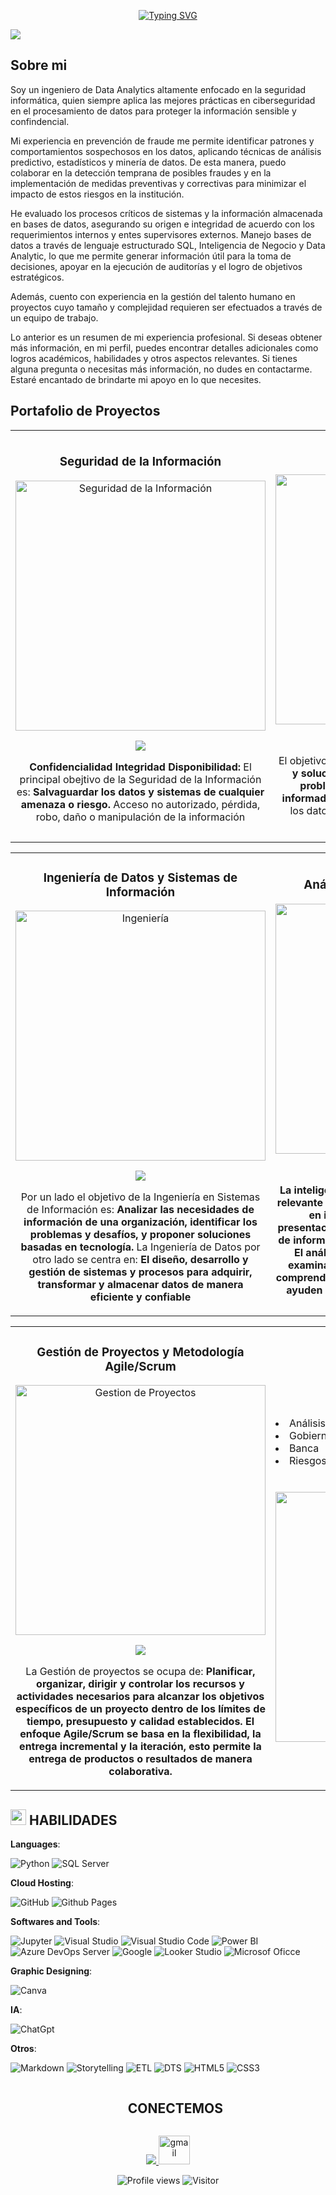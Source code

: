 <!-- Bienvenida -->
<p align="center">
  <a href="https://github.com/Melvin-Rodriguez/readme-typing-svg"><img src="https://readme-typing-svg.herokuapp.com?font=Zilla+Slab&duration=3000&pause=5000&color=cyan&size=35&center=true&vCenter=true&width=900&height=35&lines=Hola;Te+doy+la+bienvenida+a+mi+perfil+y+portafolio+de+proyectos" alt="Typing SVG"></a>
</p>

<!-- Banner -->
<img src="https://github-production-user-asset-6210df.s3.amazonaws.com/111929312/249653774-76261d23-7cf5-446e-b82c-1b17a2d423e3.png">

<!-- Modulo 1 -->
## Sobre mi

Soy un ingeniero de Data Analytics altamente enfocado en la seguridad informática, quien siempre aplica las mejores prácticas en ciberseguridad en el procesamiento de datos para proteger la información sensible y confindencial. 

Mi experiencia en prevención de fraude me permite identificar patrones y comportamientos sospechosos en los datos, aplicando técnicas de análisis predictivo, estadísticos y minería de datos. De esta manera, puedo colaborar en la detección temprana de posibles fraudes y en la implementación de medidas preventivas y correctivas para minimizar el impacto de estos riesgos en la institución.

He evaluado los procesos críticos de sistemas y la información almacenada en bases de datos, asegurando su origen e integridad de acuerdo con los requerimientos internos y entes supervisores externos. Manejo bases de datos a través de lenguaje estructurado SQL, Inteligencia de Negocio y Data Analytic, lo que me permite generar información útil para la toma de decisiones, apoyar en la ejecución de auditorías y el logro de objetivos estratégicos.

Además, cuento con experiencia en la gestión del talento humano en proyectos cuyo tamaño y complejidad requieren ser efectuados a través de un equipo de trabajo. 

Lo anterior es un resumen de mi experiencia profesional. Si deseas obtener más información, en mi perfil, puedes encontrar detalles adicionales como logros académicos, habilidades y otros aspectos relevantes. Si tienes alguna pregunta o necesitas más información, no dudes en contactarme. Estaré encantado de brindarte mi apoyo en lo que necesites.

<!-- Modulo 2 -->
<!-- Tabla 1, F1C1-->
## Portafolio de Proyectos
<table>
<tr> 	
<td width="50%">
<h3 align="center">Seguridad de la Información</h3>
<div align="center">
<a href="https://github.com/Melvin-Rodriguez/Cybersecurity" target="_blank"><img src="https://res.cloudinary.com/dssdvhtjq/image/upload/v1688172385/Perfil/4_r1nah9.png" width="400" alt="Seguridad de la Información"></a>
<p>
<a href="https://github.com/Melvin-Rodriguez/Cybersecurity" target="_blank">
<img src="https://img.shields.io/badge/C%C3%93DIGO-C0C0C0?style=for-the-badge&logo=github&logoColor=black">
</a>
</p>
<p>
   <strong> Confidencialidad 
   Integridad 
   Disponibilidad: </strong> 
   El principal obejtivo de la Seguridad de la Información es: <strong> Salvaguardar los datos y sistemas de cualquier amenaza o riesgo. </strong> 
   Acceso no autorizado, pérdida, robo, daño o manipulación de la información 
</p>
</div>                                                                                      
</td>
<!-- Tabla 1, F1C2-->
<td width="50%">
<h3 align="center">Ciencia de Datos</h3>
<div align="center">
<a href="https://github.com/Melvin-Rodriguez/Data-Science" target="_blank"><img src="https://res.cloudinary.com/dssdvhtjq/image/upload/v1688171635/Perfil/3_krhm8q.png" width="400" alt="Ciencia de Datos"></a>
<p>
<a href="https://github.com/Melvin-Rodriguez/Data-Science" target="_blank">
<img src="https://img.shields.io/badge/C%C3%93DIGO-C0C0C0?style=for-the-badge&logo=github&logoColor=black">
</a>
</p>
<p>
El objetivo es: <strong> Generar conocimientos accionables y soluciones basadas en datos para abordar problemas complejos y tomar decisiones informadas </strong>. Se aplica en diversos campos donde los datos juegan un papel crucial en la toma de decisiones
</p>
</div>                                                                                      
</td>
</div>                                                             
</table>                                                                                 
</div>

<!-- Tabla 2, F2C1-->
<table>
<tr>
<td width="50%">
<h3 align="center">Ingeniería de Datos y Sistemas de Información</h3>
<div align="center">
<a href="https://github.com/Melvin-Rodriguez/Ingenieria" target="_blank"><img src="https://res.cloudinary.com/dssdvhtjq/image/upload/v1688189402/Perfil/2_umo8ra.png" width="400" alt="Ingeniería"></a>
<p>
<a href="https://github.com/Melvin-Rodriguez/Ingenieria" target="_blank">
<img src="https://img.shields.io/badge/C%C3%93DIGO-C0C0C0?style=for-the-badge&logo=github&logoColor=black">
</a>
</p>
<p>
Por un lado el objetivo de la Ingeniería en Sistemas de Información es: <strong> Analizar las necesidades de información de una organización, identificar los problemas y desafíos, y proponer soluciones basadas en tecnología. </strong>
La Ingeniería de Datos por otro lado se centra en: <strong> El diseño, desarrollo y gestión de sistemas y procesos para adquirir, transformar y almacenar datos de manera eficiente y confiable</strong>
</p>
</div>                                                                                      
</td>
<!-- Tabla 2, F2C2-->
<td width="50%">
<h3 align="center">Análisis e Inteligencia de Negocio</h3>
<div align="center">
<a href="https://github.com/Melvin-Rodriguez/BI-BA" target="_blank"><img src="https://res.cloudinary.com/dssdvhtjq/image/upload/v1688189464/Perfil/1_whwiki.png" width="400" alt="BI-BA"></a>
<p>
<a href="https://github.com/Melvin-Rodriguez/BI-BA" target="_blank">
<img src="https://img.shields.io/badge/C%C3%93DIGO-C0C0C0?style=for-the-badge&logo=github&logoColor=black">
</a>
</p>
<p>
<strong>La inteligencia de negociode obtiene información relevante y valiosa para el negocio y la transfroma en información significativa realiza la presentación de manera clara y accesible a través de informes, paneles de control y visualizaciones. El análisis del negocio realiza el proceso de examinar y evaluar los datos recopilados para comprender patrones, tendencias y relaciones que ayuden a identificar oportunidades y desafíos.</strong>
</p>
</div>                                                                                      
</td>
</div>                                                             
</table>                                                                                 
</div>

<!-- Tabla 3, F3C1-->
<table>
<tr>
<td width="50%">
<h3 align="center">Gestión de Proyectos y Metodología Agile/Scrum </h3>
<div align="center">
<a href="https://github.com/Melvin-Rodriguez/Gestion-de-Proyectos" target="_blank"><img src="https://res.cloudinary.com/dssdvhtjq/image/upload/v1688330826/Perfil/5_wtvxha.png" width="400" alt="Gestion de Proyectos"></a>
<p>
<a href="https://github.com/Melvin-Rodriguez/Gestion-de-Proyectos" target="_blank">
<img src="https://img.shields.io/badge/C%C3%93DIGO-C0C0C0?style=for-the-badge&logo=github&logoColor=black">
</a>
</p>
<p>
La Gestión de proyectos se ocupa de: <strong>Planificar, organizar, dirigir y controlar los recursos y actividades necesarios para alcanzar los objetivos específicos de un proyecto dentro de los límites de tiempo, presupuesto y calidad establecidos. El enfoque Agile/Scrum se basa en la flexibilidad, la entrega incremental y la iteración, esto permite la entrega de productos o resultados de manera colaborativa. </strong>
</p>
</div>                                                                                      
</td>
<!-- Tabla 3, F3C2-->
<td width="50%">
<h3 align="center">Otros Proyectos </h3> 
<div align="left">
<!--
<p> 
<a href="https://github.com/Melvin-Rodriguez" target="_blank">
<img src="https://img.shields.io/badge/C%C3%93DIGO-C0C0C0?style=for-the-badge&logo=github&logoColor=black">
</a> 
</p> -->
  <li>Análisis y Prevención del Fraude</li>
  <li>Gobierno de datos</li>
  <li>Banca</li>
  <li>Riesgos</li>
</div>
<div align="center">
<br></br>
<a href="https://github.com/Melvin-Rodriguez" target="_blank"><img src="https://res.cloudinary.com/dssdvhtjq/image/upload/v1688333286/Perfil/M1_gu0cw0.png" width="400" alt="Proximo"></a>
</div>
</td>
</div>                                                             
</table>                                                                                 
</div>

<!-- Modulo 3 -->
<!-- Habilidades -->
## <img src="https://media2.giphy.com/media/QssGEmpkyEOhBCb7e1/giphy.gif?cid=ecf05e47a0n3gi1bfqntqmob8g9aid1oyj2wr3ds3mg700bl&rid=giphy.gif" width ="25"><b> HABILIDADES</b>

<p align="center">

**Languages**:

![Python](https://img.shields.io/badge/Python%20-%2300599C.svg?style=for-the-badge&logo=python&logoColor=white)
![SQL Server](https://img.shields.io/badge/Transact%20SQL-%2300599C.svg?style=for-the-badge&logo=microsoftsqlserver&logoColor=white)

**Cloud Hosting**:
  
![GitHub](https://img.shields.io/badge/Github-%2300599C.svg?style=for-the-badge&logo=github&logoColor=white)
![Github Pages](https://img.shields.io/badge/GitHub%20Pages-%2300599C.svg?style=for-the-badge&logo=github&logoColor=white)
    
**Softwares and Tools**:
  
![Jupyter](https://img.shields.io/badge/Jupyter-%2300599C.svg?style=for-the-badge&logo=jupyter&logoColor=white)
![Visual Studio](https://img.shields.io/badge/Visual%20Studio-%2300599C.svg?style=for-the-badge&logo=visualstudio&logoColor=white)
![Visual Studio Code](https://img.shields.io/badge/Visual%20Studio%20Code-%2300599C.svg?style=for-the-badge&logo=visual-studio-code&logoColor=white)
![Power BI](https://img.shields.io/badge/Power%20BI-%2300599C.svg?style=for-the-badge&logo=powerbi&logoColor=white)
![Azure DevOps Server](https://img.shields.io/badge/Azure%20DevOps-%2300599C.svg?style=for-the-badge&logo=azuredevops&logoColor=white)
![Google](https://img.shields.io/badge/Google%20Workspace-%2300599C.svg?style=for-the-badge&logo=google&logoColor=white)
![Looker Studio](https://img.shields.io/badge/Looker%20Studio-%2300599C.svg?style=for-the-badge&logo=looker&logoColor=white)
![Microsof Oficce](https://img.shields.io/badge/Microsoft%20Office-%2300599C.svg?style=for-the-badge&logo=microsoftoffice&logoColor=white)

**Graphic Designing**:

![Canva](https://img.shields.io/badge/Canva-%2300599C.svg?style=for-the-badge&logo=canva&logoColor=white)

**IA**:

![ChatGpt](https://img.shields.io/badge/ChatGpt-%2300599C.svg?style=for-the-badge)

**Otros**:
  
![Markdown](https://img.shields.io/badge/markdown-%2300599C.svg?style=for-the-badge&logo=markdown&logoColor=white)
![Storytelling](https://img.shields.io/badge/Storytelling-%2300599C.svg?style=for-the-badge)
![ETL](https://img.shields.io/badge/ETL-%2300599C.svg?style=for-the-badge)
![DTS](https://img.shields.io/badge/DTS-%2300599C.svg?style=for-the-badge)
![HTML5](https://img.shields.io/badge/HTML5-%2300599C.svg?style=for-the-badge&logo=html5&logoColor=white)
![CSS3](https://img.shields.io/badge/CSS3-%2300599C.svg?style=for-the-badge&logo=css3&logoColor=white)
  
</p>

<!-- Modulo 4 -->
<!-- Estadisticas -->
<!-- TROFEOS GITHUB -->
<!--### &nbsp;TROFEOS GITHUB 
<p align="center"> 
<a href="https://github.com/Melvin-Rodriguez/github-profile-trophy"><img src="https://github-profile-trophy.vercel.app/?username=Melvin-Rodriguez&theme=darkhub&row=1&column=-1&rank=-?&no-frame=true&no-bg=true" alt="Melvin 	Rodríguez" />
</a> 
</p> -->

<!-- Grafica -->
<!--### &nbsp;GitHub Analytics

<p align="center">
<a href="https://github.com/Melvin-Rodriguez">
	<img height="180em" src="https://github-readme-stats-eight-theta.vercel.app/api?username=Melvin-Rodriguez&show_icons=true&theme=algolia&include_all_commits=true&count_private=true"/>
	<img height="180em" src="https://github-readme-stats-eight-theta.vercel.app/api/top-langs/?username=Melvin-Rodriguez&layout=compact&langs_count=8&theme=algolia"/>
</a>
</p> -->

<!--
<td width="50%" align="center">
  <img  align="center"  src="https://github-readme-stats.anuraghazra1.vercel.app/api/top-langs/?username=Melvin-Rodriguez&theme=dark&hide_border=true&no-bg=true&no-frame=true&langs_count=10"/>  
  </td>
-->

<!-- Modulo 5-->
<!-- Contacto -->
<!-- v1 -->
<div id="user-content-toc">
  <ul align="center">
    <summary><h2 style="display: inline-block">CONECTEMOS </h2></summary>
  </ul>
</div>
<!--icons-->
<p align="center">
  <a href="https://www.linkedin.com/in/melvin-rodr%C3%ADguez-060a9a223/">
    <img src="https://skillicons.dev/icons?i=linkedin&perline=14" />
  </a>
  <a href="mailto:mtrabajo87@gmail.com">
    <img src="https://res.cloudinary.com/dssdvhtjq/image/upload/v1688445555/Perfil/Gmail-Logo.wine_d2r2lf.png" alt="gmail" height="46" width="50" />
<!-- <img src="https://img.shields.io/badge/Gmail-%2300599C.svg?style=for-the-badge&logo=gmail&logoColor=white"/> -->
  </a>
</p>
<!-- v2 -->
<!-- ## <b> Let's Connect..!</b><img src="https://github.com/0xAbdulKhalid/0xAbdulKhalid/raw/main/assets/mdImages/handshake.gif" width ="80"><br> 
<div align='left'>	
<ul>
<li>
<a href="mailto:mtrabajo87@gmail.com" target="_blank">
<img src="https://img.shields.io/badge/gmail:  Melvin Rodríguez-%23EA4335.svg?style=for-the-badge&logo=gmail&logoColor=white" t=mail style="margin-bottom: 5px;" />
</a>
</li>
</ul>
</div> -->

<!-- Otro modelo de contacto
<p align="center">
	<a href="https://www.linkedin.com/in/melvin-rodr%C3%ADguez-060a9a223/" target="blank"><img align="center" src="https://res.cloudinary.com/dssdvhtjq/image/upload/v1688445555/Perfil/Gmail-Logo.wine_d2r2lf.png" alt="gmail" height="50" width="50" /></a>
	<a href="https://www.linkedin.com/in/melvin-rodr%C3%ADguez-060a9a223/" target="blank"><img align="center" src="https://res.cloudinary.com/dssdvhtjq/image/upload/v1688445324/Perfil/234979284-68c11d7f-1acc-4f0c-ac78-044e1037d7b0_gn0cmr.png" alt="linkedin" height="50" width="50" /></a>
</p> -->
<!-- Modulo 6-->
<!-- Contadores -->
<!-- [![GitHub followers](https://img.shields.io/github/followers/Melvin-Rodriguez?style=social)](https://github.com/Melvin-Rodriguez)  -->

<div align='center'>
	
![Profile views](https://komarev.com/ghpvc/?username=Melvin-Rodriguez&label=Profile%20views&color=0e75b6&style=flat)
![Visitor](https://visitor-badge.laobi.icu/badge?page_id=Melvin-Rodriguez.repoName)
</div>
